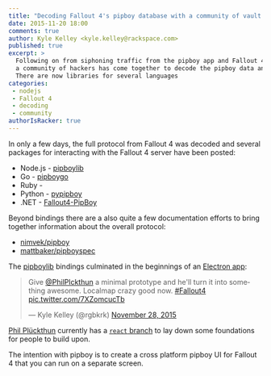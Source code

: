 ```yaml
---
title: "Decoding Fallout 4's pipboy database with a community of vault dwellers"
date: 2015-11-20 18:00
comments: true
author: Kyle Kelley <kyle.kelley@rackspace.com>
published: true
excerpt: >
  Following on from siphoning traffic from the pipboy app and Fallout 4 game,
  a community of hackers has come together to decode the pipboy data and database.
  There are now libraries for several languages
categories:
 - nodejs
 - Fallout 4
 - decoding
 - community
authorIsRacker: true
---
```


In only a few days, the full protocol from Fallout 4 was decoded and several
packages for interacting with the Fallout 4 server have been posted:

* Node.js - [pipboylib](https://github.com/robcoindustries/pipboylib)
* Go - [pipboygo](https://github.com/nkatsaros/pipboygo)
* Ruby - []()
* Python - [pypipboy](https://github.com/matzman666/PyPipboy)
* .NET - [Fallout4-PipBoy](https://github.com/weberph/Fallout4-PipBoy)

Beyond bindings there are a also quite a few documentation efforts to bring
together information about the overall protocol:

* [nimvek/pipboy](https://github.com/NimVek/pipboy)
* [mattbaker/pipboyspec](https://github.com/mattbaker/pipboyspec)

The [pipboylib](https://github.com/robcoindustries/pipboylib) bindings culminated
in the beginnings of an [Electron app](https://github.com/robcoindustries/pipboy):

<blockquote class="twitter-tweet" lang="en"><p lang="en" dir="ltr">Give <a href="https://twitter.com/PhilPlckthun">@PhilPlckthun</a> a minimal prototype and he&#39;ll turn it into something awesome. Localmap crazy good now. <a href="https://twitter.com/hashtag/Fallout4?src=hash">#Fallout4</a> <a href="https://t.co/7XZomcucTb">pic.twitter.com/7XZomcucTb</a></p>&mdash; Kyle Kelley (@rgbkrk) <a href="https://twitter.com/rgbkrk/status/670646978024448000">November 28, 2015</a></blockquote>
<script async src="//platform.twitter.com/widgets.js" charset="utf-8"></script>

[Phil Plückthun](https://github.com/philplckthun) currently has a
[`react` branch](https://github.com/RobCoIndustries/pipboy/tree/react)
to lay down some foundations for people to build upon.

The intention with pipboy is to create a cross platform pipboy UI for Fallout 4
that you can run on a separate screen.
